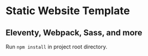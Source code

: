 # Static Website Template

## Eleventy, Webpack, Sass, and more

Run `npm install` in project root directory.

